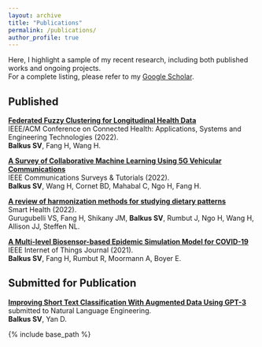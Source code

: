 ```yaml
---
layout: archive
title: "Publications"
permalink: /publications/
author_profile: true
---
```


Here, I highlight a sample of my recent research, including both published works and ongoing projects.  
For a complete listing, please refer to my [Google Scholar](https://scholar.google.com/citations?user=wzuq_fcAAAAJ&hl=en&oi=ao).


Published
---
[**Federated Fuzzy Clustering for Longitudinal Health Data**](https://ieeexplore.ieee.org/abstract/document/9983621)  
IEEE/ACM Conference on Connected Health: Applications, Systems and Engineering Technologies (2022).  
**Balkus SV**, Fang H, Wang H.  

[**A Survey of Collaborative Machine Learning Using 5G Vehicular Communications**](https://ieeexplore-ieee-org/abstract/document/9706268)  
IEEE Communications Surveys & Tutorials (2022).  
**Balkus SV**, Wang H, Cornet BD, Mahabal C, Ngo H, Fang H.  

[**A review of harmonization methods for studying dietary patterns**](https://www-sciencedirect-com/science/article/pii/S2352648321000763)  
Smart Health (2022).  
Gurugubelli VS, Fang H, Shikany JM, **Balkus SV**, Rumbut J, Ngo H, Wang H, Allison JJ, Steffen NL.  

[**A Multi-level Biosensor-based Epidemic Simulation Model for COVID-19**](https://ieeexplore-ieee-org/abstract/document/9612608)  
IEEE Internet of Things Journal (2021).  
**Balkus SV**, Fang H, Rumbut R, Moormann A, Boyer E.  

Submitted for Publication
---

[**Improving Short Text Classification With Augmented Data Using GPT-3**](https://arxiv.org/abs/2205.10981)  
submitted to Natural Language Engineering.  
**Balkus SV**, Yan D.  

{% include base_path %}



